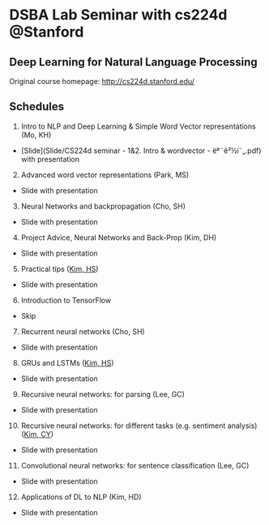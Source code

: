 # DSBA Lab Seminar with cs224d @Stanford

## Deep Learning for Natural Language Processing
Original course homepage: http://cs224d.stanford.edu/

## Schedules
1. Intro to NLP and Deep Learning & Simple Word Vector representations (Mo, KH)
  - [Slide](Slide/CS224d seminar - 1&2. Intro & wordvector - ëª¨ê²½í˜„.pdf) with presentation
2. Advanced word vector representations (Park, MS)
  - Slide with presentation
3. Neural Networks and backpropagation (Cho, SH)
  - Slide with presentation
4. Project Advice, Neural Networks and Back-Prop (Kim, DH)
  - Slide with presentation
5. Practical tips ([Kim, HS](https://github.com/hskim0263))
  - Slide with presentation
6. Introduction to TensorFlow
  - Skip
7. Recurrent neural networks (Cho, SH)
  - Slide with presentation
8. GRUs and LSTMs ([Kim, HS](https://github.com/hskim0263))
  - Slide with presentation
9. Recursive neural networks: for parsing (Lee, GC)
  - Slide with presentation
10. Recursive neural networks: for different tasks (e.g. sentiment analysis) ([Kim, CY](https://github.com/czangyeob))
  - Slide with presentation
11. Convolutional neural networks: for sentence classification (Lee, GC)
  - Slide with presentation
12. Applications of DL to NLP (Kim, HD)
  - Slide with presentation
